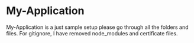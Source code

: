 # My-Application
My-Application is a just sample setup please go through all the folders and files.
For gitignore, I have removed node_modules and certificate files.
